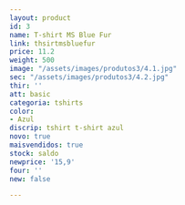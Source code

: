 ```yaml
---
layout: product
id: 3
name: T-shirt MS Blue Fur
link: thsirtmsbluefur
price: 11.2
weight: 500
image: "/assets/images/produtos3/4.1.jpg"
sec: "/assets/images/produtos3/4.2.jpg"
thir: ''
att: basic
categoria: tshirts
color:
- Azul
discrip: tshirt t-shirt azul
novo: true
maisvendidos: true
stock: saldo
newprice: '15,9'
four: ''
new: false

---
```


